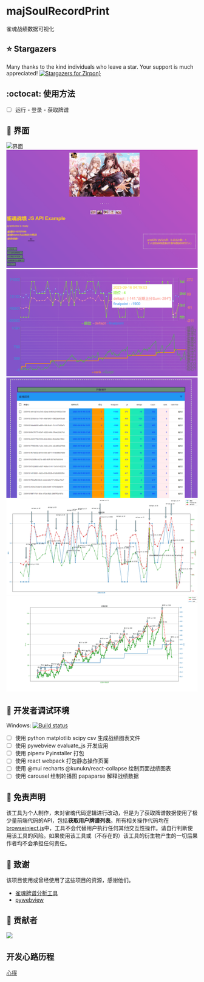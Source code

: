 # majSoulRecordPrint
  雀魂战绩数据可视化

## ⭐ Stargazers

Many thanks to the kind individuals who leave a star.
Your support is much appreciated!
[![Stargazers for Zirpon}](https://reporoster.com/stars/Zirpon/majSoulRecordPrint)](https://github.com/Zirpon/majSoulRecordPrint/stargazers)


## :octocat: 使用方法

- [ ] 运行 - 登录 - 获取牌谱

## :key: 界面

![界面](./doc/interface.gif)
![界面1](./doc/界面1.png)
![界面2](./doc/界面2.png)
![界面3](./doc/界面3.png)
![近期战绩表](./doc/九宫格烈火精灵-15707046-MajSoulTrends.png)
![全期战绩表](./doc/九宫格烈火精灵-15707046-MajSoulHistory.png)

## :gun: 开发者调试环境

Windows: [![Build status](https://ci.appveyor.com/api/projects/status/fyirnuhsunq73brc?svg=true)](https://ci.appveyor.com/project/zyr17/majsoulpaipuanalyzer)

- [ ] 使用 python matplotlib scipy csv 生成战绩图表文件
- [ ] 使用 pywebview evaluate_js 开发应用
- [ ] 使用 pipenv Pyinstaller 打包
- [ ] 使用 react webpack 打包静态操作页面
- [ ] 使用 @mui recharts @kunukn/react-collapse 绘制页面战绩图表 
- [ ] 使用 carousel 绘制轮播图 papaparse 解释战绩数据

## :closed_book: 免责声明
该工具为个人制作，未对雀魂代码逻辑进行改动，但是为了获取牌谱数据使用了极少量前端代码的API，包括**获取用户牌谱列表**。所有相关操作代码均在[browseinject.js](assets/browseinject.js)中，工具不会代替用户执行任何其他交互性操作。请自行判断使用该工具的风险。如果使用该工具或（不存在的）该工具的衍生物产生的一切后果作者均不会承担任何责任。

## :art: 致谢

该项目使用或曾经使用了这些项目的资源，感谢他们。

- [雀魂牌谱分析工具](https://github.com/zyr17/MajsoulPaipuAnalyzer)
- [pywebview](https://github.com/r0x0r/pywebview/)

## :poultry_leg: 贡献者
<a href="https://github.com/Zirpon/majSoulRecordPrint/graphs/contributors">
  <img src="https://contrib.rocks/image?repo=Zirpon/majSoulRecordPrint" />
</a>

## 开发心路历程

[心得](./doc/心得.md)